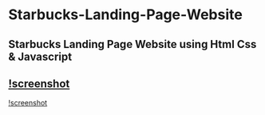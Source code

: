 # Starbucks-Landing-Page-Website
Starbucks Landing Page Website using Html Css &amp; Javascript
--------------------------------------------------------------------
[!screenshot](image/websiteImage.PNG)
--------------------------------------------------------------------
[!screenshot](image/websiteImage2.PNG)
